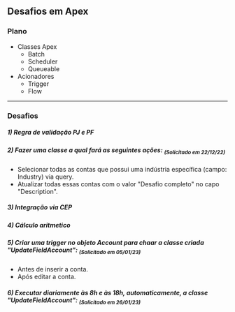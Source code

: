 ## Desafios em Apex

### Plano

* Classes Apex
   - Batch
   - Scheduler
   - Queueable
* Acionadores
   - Trigger
   - Flow

<hr>

### Desafios

##### 1) Regra de validação PJ e PF <br>

##### 2) Fazer uma classe a qual fará as seguintes ações: <sub> (Solicitado em 22/12/22) <br>

* Selecionar todas as contas que possui uma indústria específica (campo: Industry) via query.
* Atualizar todas essas contas com o valor "Desafio completo" no capo "Description". <br>

##### 3) Integração via CEP <br>

##### 4) Cálculo aritmetico <br>

##### 5) Criar uma trigger no objeto Account para chaar a classe criada "UpdateFieldAccount": <sub> (Solicitado em 05/01/23) <br>

* Antes de inserir a conta.
* Após editar a conta. <br>

##### 6) Executar diariamente às 8h e às 18h, automaticamente, a classe "UpdateFieldAccount": <sub> (Solicitado em 26/01/23) <br>



